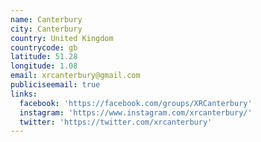 ```yaml
---
name: Canterbury
city: Canterbury
country: United Kingdom
countrycode: gb
latitude: 51.28
longitude: 1.08
email: xrcanterbury@gmail.com
publiciseemail: true
links:
  facebook: 'https://facebook.com/groups/XRCanterbury'
  instagram: 'https://www.instagram.com/xrcanterbury/'
  twitter: 'https://twitter.com/xrcanterbury'
---
```


